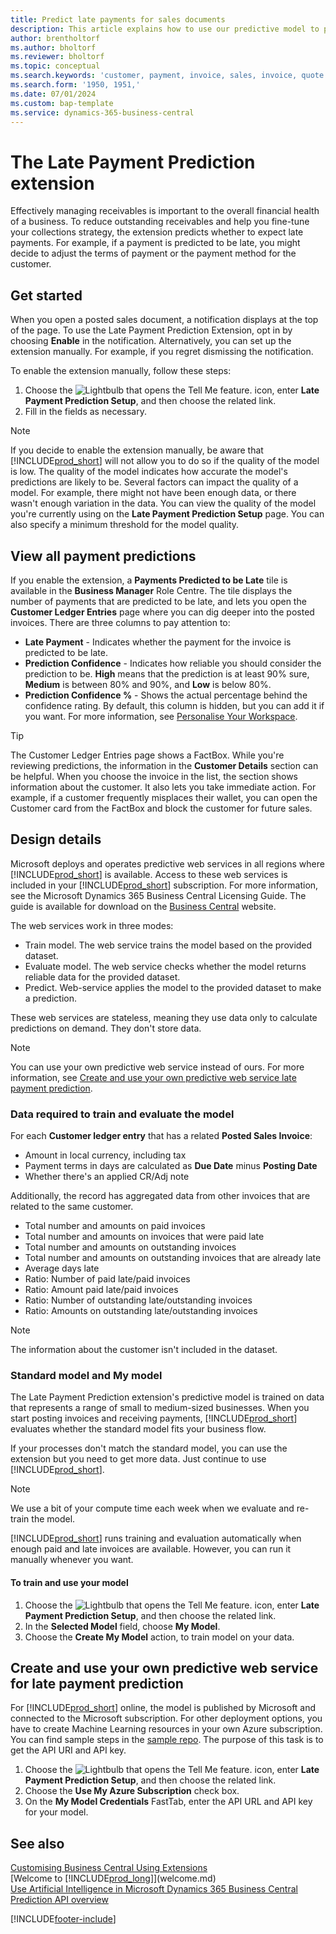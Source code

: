 ```yaml
---
title: Predict late payments for sales documents
description: This article explains how to use our predictive model to predict whether a customer will pay an invoice on time.
author: brentholtorf
ms.author: bholtorf
ms.reviewer: bholtorf
ms.topic: conceptual
ms.search.keywords: 'customer, payment, invoice, sales, invoice, quote'
ms.search.form: '1950, 1951,'
ms.date: 07/01/2024
ms.custom: bap-template
ms.service: dynamics-365-business-central
---
```

# The Late Payment Prediction extension

Effectively managing receivables is important to the overall financial health of a business. To reduce outstanding receivables and help you fine-tune your collections strategy, the extension predicts whether to expect late payments. For example, if a payment is predicted to be late, you might decide to adjust the terms of payment or the payment method for the customer.

## Get started

When you open a posted sales document, a notification displays at the top of the page. To use the Late Payment Prediction Extension, opt in by choosing **Enable** in the notification. Alternatively, you can set up the extension manually. For example, if you regret dismissing the notification.

To enable the extension manually, follow these steps:

1. Choose the ![Lightbulb that opens the Tell Me feature.](media/ui-search/search_small.png "Tell me what you want to do") icon, enter **Late Payment Prediction Setup**, and then choose the related link.  
2. Fill in the fields as necessary.

> [!NOTE]
> If you decide to enable the extension manually, be aware that [!INCLUDE[prod_short](includes/prod_short.md)] will not allow you to do so if the quality of the model is low. The quality of the model indicates how accurate the model's predictions are likely to be. Several factors can impact the quality of a model. For example, there might not have been enough data, or there wasn't enough variation in the data. You can view the quality of the model you're currently using on the **Late Payment Prediction Setup** page. You can also specify a minimum threshold for the model quality.

## View all payment predictions

If you enable the extension, a **Payments Predicted to be Late** tile is available in the **Business Manager** Role Centre. The tile displays the number of payments that are predicted to be late, and lets you open the **Customer Ledger Entries** page where you can dig deeper into the posted invoices. There are three columns to pay attention to:  

* **Late Payment** - Indicates whether the payment for the invoice is predicted to be late.
* **Prediction Confidence** - Indicates how reliable you should consider the prediction to be. **High** means that the prediction is at least 90% sure, **Medium** is between 80% and 90%, and **Low** is below 80%.
* **Prediction Confidence %** - Shows the actual percentage behind the confidence rating. By default, this column is hidden, but you can add it if you want. For more information, see [Personalise Your Workspace](ui-personalization-user.md).

> [!TIP]
> The Customer Ledger Entries page shows a FactBox. While you're reviewing predictions, the information in the **Customer Details** section can be helpful. When you choose the invoice in the list, the section shows information about the customer. It also lets you take immediate action. For example, if a customer frequently misplaces their wallet, you can open the Customer card from the FactBox and block the customer for future sales.  

## Design details

Microsoft deploys and operates predictive web services in all regions where [!INCLUDE[prod_short](includes/prod_short.md)] is available. Access to these web services is included in your [!INCLUDE[prod_short](includes/prod_short.md)] subscription. For more information, see the Microsoft Dynamics 365 Business Central Licensing Guide. The guide is available for download on the [Business Central](https://dynamics.microsoft.com/business-central/overview/) website.

The web services work in three modes:

* Train model. The web service trains the model based on the provided dataset.
* Evaluate model. The web service checks whether the model returns reliable data for the provided dataset.
* Predict. Web-service applies the model to the provided dataset to make a prediction.

These web services are stateless, meaning they use data only to calculate predictions on demand. They don't store data.

> [!NOTE]  
> You can use your own predictive web service instead of ours. For more information, see [Create and use your own predictive web service late payment prediction](#AnchorText).

### Data required to train and evaluate the model

For each **Customer ledger entry** that has a related **Posted Sales Invoice**:

* Amount in local currency, including tax
* Payment terms in days are calculated as **Due Date** minus **Posting Date**
* Whether there's an applied CR/Adj note

Additionally, the record has aggregated data from other invoices that are related to the same customer.

- Total number and amounts on paid invoices
- Total number and amounts on invoices that were paid late
- Total number and amounts on outstanding invoices
- Total number and amounts on outstanding invoices that are already late
- Average days late
- Ratio: Number of paid late/paid invoices
- Ratio: Amount paid late/paid invoices
- Ratio: Number of outstanding late/outstanding invoices
- Ratio: Amounts on outstanding late/outstanding invoices

> [!NOTE]
> The information about the customer isn't included in the dataset.

### Standard model and My model

The Late Payment Prediction extension's predictive model is trained on data that represents a range of small to medium-sized businesses. When you start posting invoices and receiving payments, [!INCLUDE[prod_short](includes/prod_short.md)] evaluates whether the standard model fits your business flow.

If your processes don't match the standard model, you can use the extension but you need to get more data. Just continue to use [!INCLUDE[prod_short](includes/prod_short.md)].

> [!NOTE]
> We use a bit of your compute time each week when we evaluate and re-train the model.

[!INCLUDE[prod_short](includes/prod_short.md)] runs training and evaluation automatically when enough paid and late invoices are available. However, you can run it manually whenever you want.

#### To train and use your model

1. Choose the ![Lightbulb that opens the Tell Me feature.](media/ui-search/search_small.png "Tell me what you want to do") icon, enter **Late Payment Prediction Setup**, and then choose the related link.  
2. In the **Selected Model** field, choose **My Model**.
3. Choose the **Create My Model** action, to train model on your data.  

## <a name="AnchorText"> </a>Create and use your own predictive web service for late payment prediction

For [!INCLUDE[prod_short](includes/prod_short.md)] online, the model is published by Microsoft and connected to the Microsoft subscription. For other deployment options, you have to create Machine Learning resources in your own Azure subscription. You can find sample steps in the [sample repo](https://github.com/microsoft/BCTech/tree/master/samples/MachineLearning). The purpose of this task is to get the API URI and API key.

1. Choose the ![Lightbulb that opens the Tell Me feature.](media/ui-search/search_small.png "Tell me what you want to do") icon, enter **Late Payment Prediction Setup**, and then choose the related link.  
2. Choose the **Use My Azure Subscription** check box.
3. On the **My Model Credentials** FastTab, enter the API URL and API key for your model.  

## See also

[Customising Business Central Using Extensions](ui-extensions.md)  
[Welcome to [!INCLUDE[prod_long](includes/prod_long.md)]](welcome.md)  
[Use Artificial Intelligence in Microsoft Dynamics 365 Business Central](/training/paths/use-artificial-intelligence/)  
[Prediction API overview](/dynamics365/business-central/dev-itpro/developer/ml-prediction-api-overview)

[!INCLUDE[footer-include](includes/footer-banner.md)]
